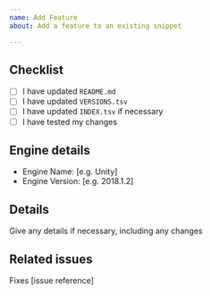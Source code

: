 ```yaml
---
name: Add Feature
about: Add a feature to an existing snippet

---
```


## Checklist

- [ ] I have updated `README.md`
- [ ] I have updated `VERSIONS.tsv`
- [ ] I have updated `INDEX.tsv` if necessary
- [ ] I have tested my changes

## Engine details

- Engine Name: [e.g. Unity]
- Engine Version: [e.g. 2018.1.2]

## Details

Give any details if necessary, including any changes

## Related issues

Fixes [issue reference]
